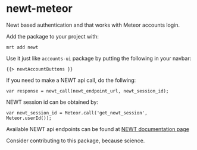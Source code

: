 newt-meteor
===========

Newt based authentication and that works with Meteor accounts login. 

Add the package to your project with:

    mrt add newt
  
Use it just like `accounts-ui` package by putting the following in your navbar:

    {{> newtAccountButtons }}
  
If you need to make a NEWT api call, do the follwing:
  
    var response = newt_call(newt_endpoint_url, newt_session_id);
  
NEWT session id can be obtained by:
  
    var newt_session_id = Meteor.call('get_newt_session', Meteor.userId());
  
Available NEWT api endpoints can be found at [NEWT documentation page](https://newt.nersc.gov/api/)

Consider contributing to this package, because science. 




